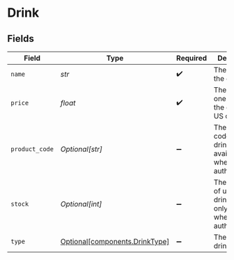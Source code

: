 # Drink


## Fields

| Field                                                                         | Type                                                                          | Required                                                                      | Description                                                                   |
| ----------------------------------------------------------------------------- | ----------------------------------------------------------------------------- | ----------------------------------------------------------------------------- | ----------------------------------------------------------------------------- |
| `name`                                                                        | *str*                                                                         | :heavy_check_mark:                                                            | The name of the drink.                                                        |
| `price`                                                                       | *float*                                                                       | :heavy_check_mark:                                                            | The price of one unit of the drink in US cents.                               |
| `product_code`                                                                | *Optional[str]*                                                               | :heavy_minus_sign:                                                            | The product code of the drink, only available when authenticated.             |
| `stock`                                                                       | *Optional[int]*                                                               | :heavy_minus_sign:                                                            | The number of units of the drink in stock, only available when authenticated. |
| `type`                                                                        | [Optional[components.DrinkType]](../../models/components/drinktype.md)        | :heavy_minus_sign:                                                            | The type of drink.                                                            |